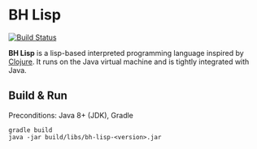 # BH Lisp

[![Build Status](https://travis-ci.org/kivBH/bh-lisp.svg?branch=master)](https://travis-ci.org/kivBH/bh-lisp)

**BH Lisp** is a lisp-based interpreted programming language inspired by [Clojure](https://clojure.org/).
It runs on the Java virtual machine and is tightly integrated with Java.

## Build & Run
Preconditions: Java 8+ (JDK), Gradle

```
gradle build
java -jar build/libs/bh-lisp-<version>.jar
```
